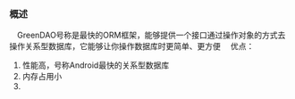 ### 概述
　GreenDAO号称是最快的ORM框架，能够提供一个接口通过操作对象的方式去操作关系型数据库，它能够让你操作数据库时更简单、更方便
　优点：
 
 1. 性能高，号称Android最快的关系型数据库
 2. 内存占用小
 3. 

